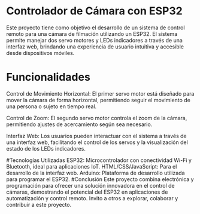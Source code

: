 # Controlador de Cámara con ESP32
Este proyecto tiene como objetivo el desarrollo de un sistema de control remoto para una cámara de filmación utilizando un ESP32. El sistema permite manejar dos servo motores y LEDs indicadores a través de una interfaz web, brindando una experiencia de usuario intuitiva y accesible desde dispositivos móviles.

# Funcionalidades
Control de Movimiento Horizontal: El primer servo motor está diseñado para mover la cámara de forma horizontal, permitiendo seguir el movimiento de una persona o sujeto en tiempo real.

Control de Zoom: El segundo servo motor controla el zoom de la cámara, permitiendo ajustes de acercamiento según sea necesario.

Interfaz Web: Los usuarios pueden interactuar con el sistema a través de una interfaz web, facilitando el control de los servos y la visualización del estado de los LEDs indicadores.

#Tecnologías Utilizadas
ESP32: Microcontrolador con conectividad Wi-Fi y Bluetooth, ideal para aplicaciones IoT.
HTML/CSS/JavaScript: Para el desarrollo de la interfaz web.
Arduino: Plataforma de desarrollo utilizada para programar el ESP32.
#Conclusión
Este proyecto combina electrónica y programación para ofrecer una solución innovadora en el control de cámaras, demostrando el potencial del ESP32 en aplicaciones de automatización y control remoto. Invito a otros a explorar, colaborar y contribuir a este proyecto.
